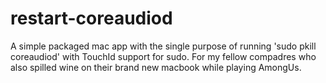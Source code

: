 # restart-coreaudiod
A simple packaged mac app with the single purpose of running 'sudo pkill coreaudiod' with TouchId support for sudo. For my fellow compadres who also spilled wine on their brand new macbook while playing AmongUs. 
